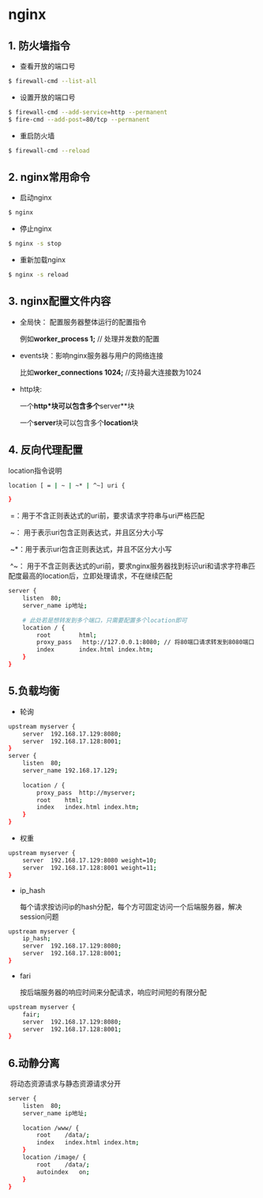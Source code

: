 # nginx

## 1. 防火墙指令

* 查看开放的端口号

```bash
$ firewall-cmd --list-all
```

* 设置开放的端口号

```bash
$ firewall-cmd --add-service=http --permanent
$ fire-cmd --add-post=80/tcp --permanent
```

* 重启防火墙

```bash
$ firewall-cmd --reload
```

## 2. nginx常用命令

* 启动nginx

```bash
$ nginx
```

* 停止nginx

```bash
$ nginx -s stop
```

* 重新加载nginx

```bash
$ nginx -s reload
```

## 3. nginx配置文件内容

* 全局快： 配置服务器整体运行的配置指令

  例如**worker_process	1;** // 处理并发数的配置

* events块：影响nginx服务器与用户的网络连接

  比如**worker_connections	1024;** //支持最大连接数为1024

* http块:

  一个**http*块可以包含多个**server**块

  一个**server**块可以包含多个**location**块

## 4. 反向代理配置

location指令说明

```bash
location [ = | ~ | ~* | ^~] uri {

}
```

​	=：用于不含正则表达式的uri前，要求请求字符串与uri严格匹配

​	~： 用于表示uri包含正则表达式，并且区分大小写

​	~*：用于表示uri包含正则表达式，并且不区分大小写

​	^~： 用于不含正则表达式的uri前，要求nginx服务器找到标识uri和请求字符串匹配度最高的location后，立即处理请求，不在继续匹配

```bash
server {
	listen	80;
	server_name	ip地址;
	
	# 此处若是想转发到多个端口，只需要配置多个location即可
	location / {
		root 		html;
		proxy_pass	 http://127.0.0.1:8080;	// 将80端口请求转发到8080端口
		index		index.html index.htm;
	}
}
```

## 5.负载均衡

* 轮询

```bash
upstream myserver {
	server	192.168.17.129:8080;
	server 	192.168.17.128:8001;
}
server {
	listen	80;
	server_name	192.168.17.129;
	
	location / {
		proxy_pass	http://myserver;
		root	html;
		index	index.html index.htm;
	}
}
```

* 权重

```bash
upstream myserver {
	server	192.168.17.129:8080 weight=10;
	server 	192.168.17.128:8001 weight=11;
}
```

* ip_hash

  每个请求按访问ip的hash分配，每个方可固定访问一个后端服务器，解决session问题

```bash
upstream myserver {
	ip_hash;
	server	192.168.17.129:8080;
	server 	192.168.17.128:8001;
}
```

* fari

  按后端服务器的响应时间来分配请求，响应时间短的有限分配

```bash
upstream myserver {
	fair;
	server	192.168.17.129:8080;
	server 	192.168.17.128:8001;
}
```

## 6.动静分离

​	将动态资源请求与静态资源请求分开

```bash
server {
	listen	80;
	server_name	ip地址;
	
	location /www/ {
		root	/data/;
		index	index.html index.htm;
	}
	location /image/ {
		root	/data/;
		autoindex	on;
	}
}
```

